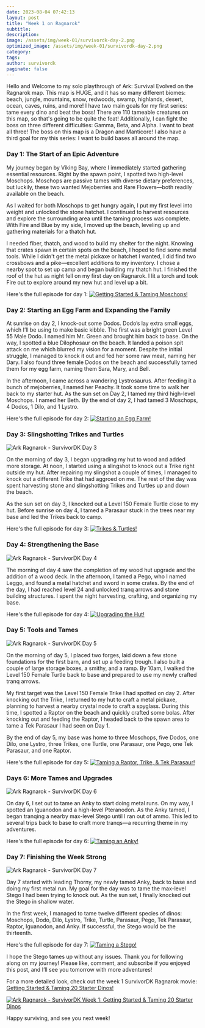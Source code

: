 ```yaml
---
date: 2023-08-04 07:42:13
layout: post
title: "Week 1 on Ragnarok"
subtitle:
description:
image: /assets/img/week-01/survivordk-day-2.png
optimized_image: /assets/img/week-01/survivordk-day-2.png
category:
tags: 
author: survivordk
paginate: false
---
```


Hello and Welcome to my solo playthrough of Ark: Survival Evolved on the Ragnarok map.  This map is HUGE, and it has so many different biomes: beach, jungle, mountains, snow, redwoods, swamp, highlands, desert, ocean, caves, ruins, and more!  I have two main goals for my first series: tame every dino and beat the boss!  There are 110 tameable creatures on this map, so that's going to be quite the feat!  Additionally, I can fight the boss on three different difficulties: Gamma, Beta, and Alpha.  I want to beat all three! The boss on this map is a Dragon and Manticore!  I also have a third goal for my this series: I want to build bases all around the map.

### Day 1: The Start of an Epic Adventure

My journey began by Viking Bay, where I immediately started gathering essential resources. Right by the spawn point, I spotted two high-level Moschops. Moschops are passive tames with diverse dietary preferences, but luckily, these two wanted Mejoberries and Rare Flowers—both readily available on the beach.

As I waited for both Moschops to get hungry again, I put my first level into weight and unlocked the stone hatchet. I continued to harvest resources and explore the surrounding area until the taming process was complete. With Fire and Blue by my side, I moved up the beach, leveling up and gathering materials for a thatch hut.

I needed fiber, thatch, and wood to build my shelter for the night. Knowing that crates spawn in certain spots on the beach, I hoped to find some metal tools. While I didn't get the metal pickaxe or hatchet I wanted, I did find two crossbows and a pike—excellent additions to my inventory. I chose a nearby spot to set up camp and began building my thatch hut.  I finished the roof of the hut as night fell on my first day on Ragnarok.  I lit a torch and took Fire out to explore around my new hut and level up a bit.

Here's the full episode for day 1: [![Getting Started & Taming Moschops!](/assets/img/week-01/survivordk-day-1-thumb.jpg)](https://youtu.be/BTqesoTGVsU)

### Day 2: Starting an Egg Farm and Expanding the Family

At sunrise on day 2, I knock-out some Dodos.  Dodo’s lay extra small eggs, which I’ll be using to make basic kibble.  The first was a bright green Level 55 Male Dodo.  I named him Mr. Green and brought him back to base.  On the way, I spotted a blue Dilophosaur on the beach.  It landed a poison spit attack on me which blurred my vision for a moment.  Despite the initial struggle, I managed to knock it out and fed her some raw meat, naming her Dary.  I also found three female Dodos on the beach and successfully tamed them for my egg farm, naming them Sara, Mary, and Bell.

In the afternoon, I came across a wandering Lystrosaurus. After feeding it a bunch of mejoberries, I named her Peachy. It took some time to walk her back to my starter hut.  As the sun set on Day 2, I tamed my third high-level Moschops.  I named her Beth.  By the end of day 2, I had tamed 3 Moschops, 4 Dodos, 1 Dilo, and 1 Lystro.

Here's the full episode for day 2: [![Starting an Egg Farm!](/assets/img/week-01/survivordk-day-2-thumb.jpg)](https://youtu.be/_gJL9VN7T9Y)

### Day 3: Slingshotting Trikes and Turtles

![Ark Ragnarok - SurvivorDK Day 3](/assets/img/week-01/survivordk-day-3.png)

On the morning of day 3, I began upgrading my hut to wood and added more storage. At noon, I started using a slingshot to knock out a Trike right outside my hut. After repairing my slingshot a couple of times, I managed to knock out a different Trike that had aggroed on me. The rest of the day was spent harvesting stone and slingshotting Trikes and Turtles up and down the beach.

As the sun set on day 3, I knocked out a Level 150 Female Turtle close to my hut. Before sunrise on day 4, I tamed a Parasaur stuck in the trees near my base and led the Trikes back to camp.

Here's the full episode for day 3: [![Trikes & Turtles!](/assets/img/week-01/survivordk-day-3-thumb.png)](https://youtu.be/745TzpsR580)

### Day 4: Strengthening the Base

![Ark Ragnarok - SurvivorDK Day 4](/assets/img/week-01/survivordk-day-4.png)

The morning of day 4 saw the completion of my wood hut upgrade and the addition of a wood deck. In the afternoon, I tamed a Pego, who I named Leggo, and found a metal hatchet and sword in some crates. By the end of the day, I had reached level 24 and unlocked tranq arrows and stone building structures. I spent the night harvesting, crafting, and organizing my base.

Here's the full episode for day 4: [![Upgrading the Hut!](/assets/img/week-01/survivordk-day-4-thumb.png)](https://youtu.be/PmSMV37bKN8)

### Day 5: Tools and Tames

![Ark Ragnarok - SurvivorDK Day 5](/assets/img/week-01/survivordk-day-5.jpg)

On the morning of day 5, I placed two forges, laid down a few stone foundations for the first barn, and set up a feeding trough. I also built a couple of large storage boxes, a smithy, and a ramp. By 10am, I walked the Level 150 Female Turtle back to base and prepared to use my newly crafted tranq arrows.

My first target was the Level 150 Female Trike I had spotted on day 2. After knocking out the Trike, I returned to my hut to craft a metal pickaxe, planning to harvest a nearby crystal node to craft a spyglass. During this time, I spotted a Raptor on the beach and quickly crafted some bolas. After knocking out and feeding the Raptor, I headed back to the spawn area to tame a Tek Parasaur I had seen on Day 1.

By the end of day 5, my base was home to three Moschops, five Dodos, one Dilo, one Lystro, three Trikes, one Turtle, one Parasaur, one Pego, one Tek Parasaur, and one Raptor.

Here's the full episode for day 5: [![Taming a Raptor, Trike, & Tek Parasaur!](/assets/img/week-01/survivordk-day-5-thumb.png)](https://youtu.be/3W2dtprZxWE)

### Days 6: More Tames and Upgrades

![Ark Ragnarok - SurvivorDK Day 6](/assets/img/week-01/survivordk-day-6.jpg)

On day 6, I set out to tame an Anky to start doing metal runs. On my way, I spotted an Iguanodon and a high-level Pteranodon. As the Anky tamed, I began tranqing a nearby max-level Stego until I ran out of ammo. This led to several trips back to base to craft more tranqs—a recurring theme in my adventures.

Here's the full episode for day 6: [![Taming an Anky!](/assets/img/week-01/survivordk-day-6-thumb.png)](https://youtu.be/sHI02E7L3FI)

### Day 7: Finishing the Week Strong

![Ark Ragnarok - SurvivorDK Day 7](/assets/img/week-01/survivordk-day-7.png)

Day 7 started with leading Thorny, my newly tamed Anky, back to base and doing my first metal run. My goal for the day was to tame the max-level Stego I had been trying to knock out. As the sun set, I finally knocked out the Stego in shallow water.

In the first week, I managed to tame twelve different species of dinos: Moschops, Dodo, Dilo, Lystro, Trike, Turtle, Parasaur, Pego, Tek Parasaur, Raptor, Iguanodon, and Anky. If successful, the Stego would be the thirteenth.

Here's the full episode for day 7: [![Taming a Stego!](/assets/img/week-01/survivordk-day-7-thumb.png)](https://youtu.be/50QbGtOpD9E)

I hope the Stego tames up without any issues. Thank you for following along on my journey! Please like, comment, and subscribe if you enjoyed this post, and I’ll see you tomorrow with more adventures!

For a more detailed look, check out the week 1 SurvivorDK Ragnarok movie: [Getting Started & Taming 20 Starter Dinos!](https://www.youtube.com/watch?v=9fp60l01VP8)

[![Ark Ragnarok - SurvivorDK Week 1: Getting Started & Taming 20 Starter Dinos](/assets/img/week-01/survivordk-week-1-thumbnail.jpg)](https://youtu.be/9fp60l01VP8)

Happy surviving, and see you next week!